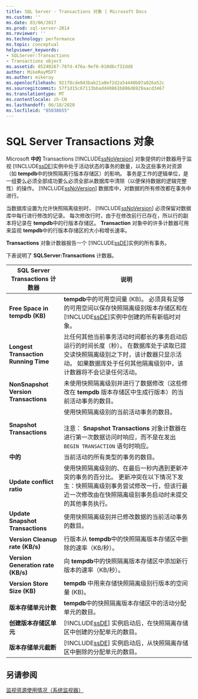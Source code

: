 ```yaml
---
title: SQL Server - Transactions 对象 | Microsoft Docs
ms.custom: ''
ms.date: 03/06/2017
ms.prod: sql-server-2014
ms.reviewer: ''
ms.technology: performance
ms.topic: conceptual
helpviewer_keywords:
- SQLServer:Transactions
- Transactions object
ms.assetid: 85240267-78fd-476a-9ef6-010d6cf32dd8
author: MikeRayMSFT
ms.author: mikeray
ms.openlocfilehash: 921f8cde043bab21a0ef2d2a54440b07a826a52c
ms.sourcegitcommit: 57f1d15c67113bbadd40861b886d6929aacd3467
ms.translationtype: MT
ms.contentlocale: zh-CN
ms.lasthandoff: 06/18/2020
ms.locfileid: "85038655"
---
```

# <a name="sql-server-transactions-object"></a>SQL Server Transactions 对象
  Microsoft **中的** Transactions [!INCLUDE[ssNoVersion](../../includes/ssnoversion-md.md)] 对象提供的计数器用于监视 [!INCLUDE[ssDE](../../includes/ssde-md.md)]实例中处于活动状态的事务的数量，以及这些事务对资源（如 **tempdb**中的快照隔离行版本存储区）的影响。 事务是工作的逻辑单位，是一组要么必须全部成功要么必须全部从数据库中清除（以便保持数据的逻辑完整性）的操作。 [!INCLUDE[ssNoVersion](../../includes/ssnoversion-md.md)] 数据库中，对数据的所有修改都在事务中进行。  
  
 当数据库设置为允许快照隔离级别时， [!INCLUDE[ssNoVersion](../../includes/ssnoversion-md.md)] 必须保留对数据库中每行进行修改的记录。 每次修改行时，由于在修改前行已存在，所以行的副本将记录在 **tempdb**中的行版本存储区。 **Transaction** 对象中的许多计数器可用来监视 **tempdb**中的行版本存储区的大小和增长速率。  
  
 **Transactions** 对象计数器报告一个 [!INCLUDE[ssDE](../../includes/ssde-md.md)]实例的所有事务。  
  
 下表说明了 **SQLServer:Transactions** 计数器。  
  
|SQL Server Transactions 计数器|说明|  
|--------------------------------------|-----------------|  
|**Free Space in tempdb (KB)**|**tempdb**中的可用空间量 (KB)。 必须具有足够的可用空间以保存快照隔离级别版本存储区和在 [!INCLUDE[ssDE](../../includes/ssde-md.md)]实例中创建的所有新临时对象。|  
|**Longest Transaction Running Time**|比任何其他当前事务活动时间都长的事务启动后运行的时间长度（秒）。 在数据库处于读取已提交读快照隔离级别之下时，该计数器只显示活动。 如果数据库处于任何其他隔离级别中，该计数器将不会记录任何活动。|  
|**NonSnapshot Version Transactions**|未使用快照隔离级别并进行了数据修改（这些修改在 **tempdb** 版本存储区中生成行版本）的当前活动事务的数目。|  
|**Snapshot Transactions**|使用快照隔离级别的当前活动事务的数目。<br /><br /> 注意： **Snapshot Transactions** 对象计数器在进行第一次数据访问时响应，而不是在发出 `BEGIN TRANSACTION` 语句时响应。|  
|**中的**|当前活动的所有类型的事务的数目。|  
|**Update conflict ratio**|使用快照隔离级别的、在最后一秒内遇到更新冲突的事务的百分比。 更新冲突在以下情况下发生：快照隔离级别事务尝试修改一行，但该行最近一次修改由在快照隔离级别事务启动时未提交的其他事务执行。|  
|**Update Snapshot Transactions**|使用快照隔离级别并已修改数据的当前活动事务的数目。|  
|**Version Cleanup rate (KB/s)**|行版本从 **tempdb**中的快照隔离版本存储区中删除的速率（KB/秒）。|  
|**Version Generation rate (KB/s)**|向 **tempdb**中的快照隔离版本存储区中添加新行版本的速率（KB/秒）。|  
|**Version Store Size (KB)**|**tempdb** 中用来存储快照隔离级别行版本的空间量 (KB)。|  
|**版本存储单元计数**|**tempdb**中的快照隔离版本存储区中的活动分配单元的数目。|  
|**创建版本存储区单元**|[!INCLUDE[ssDE](../../includes/ssde-md.md)] 实例启动后，在快照隔离存储区中创建的分配单元的数目。|  
|**版本存储单元截断**|[!INCLUDE[ssDE](../../includes/ssde-md.md)] 实例启动后，从快照隔离存储区中删除的分配单元的数目。|  
  
## <a name="see-also"></a>另请参阅  
 [监视资源使用情况（系统监视器）](monitor-resource-usage-system-monitor.md)  
  
  
